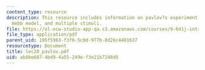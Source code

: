 ```yaml
---
content_type: resource
description: This resource includes information on pavlov?s experiment, terminology,
  Hebb model, and multiple stimuli.
file: https://ol-ocw-studio-app-qa.s3.amazonaws.com/courses/9-641j-introduction-to-neural-networks-spring-2005/ab8be6874bd94a55249ef3e21b7248d5_lec20_pavlov.pdf
file_type: application/pdf
parent_uid: 195f5963-f3f6-5c0d-977b-8d26c4481637
resourcetype: Document
title: lec20_pavlov.pdf
uid: ab8be687-4bd9-4a55-249e-f3e21b7248d5
---
```

